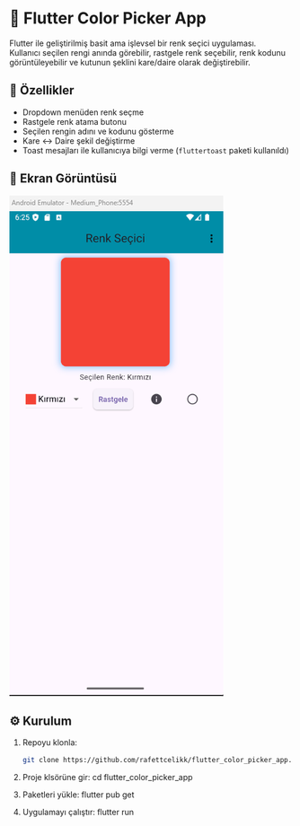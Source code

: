 # 🎨 Flutter Color Picker App

Flutter ile geliştirilmiş basit ama işlevsel bir renk seçici uygulaması.  
Kullanıcı seçilen rengi anında görebilir, rastgele renk seçebilir, renk kodunu görüntüleyebilir ve kutunun şeklini kare/daire olarak değiştirebilir.

## 🚀 Özellikler

- Dropdown menüden renk seçme
- Rastgele renk atama butonu
- Seçilen rengin adını ve kodunu gösterme
- Kare ↔ Daire şekil değiştirme
- Toast mesajları ile kullanıcıya bilgi verme (`fluttertoast` paketi kullanıldı)

## 📱 Ekran Görüntüsü

![Uygulama Ekran Görüntüsü](assets/screenshot.png)

## ⚙️ Kurulum

1. Repoyu klonla:

   ```bash
   git clone https://github.com/rafettcelikk/flutter_color_picker_app.git

   ```

2. Proje klsörüne gir:
   cd flutter_color_picker_app

3. Paketleri yükle:
   flutter pub get

4. Uygulamayı çalıştır:
   flutter run
